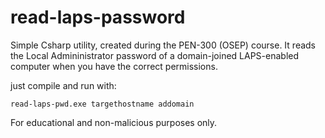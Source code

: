 # read-laps-password
Simple Csharp utility, created during the PEN-300 (OSEP) course. It reads the Local Admininistrator password of a domain-joined LAPS-enabled computer when you have the correct permissions.

just compile and run with:
```
read-laps-pwd.exe targethostname addomain
```

For educational and non-malicious purposes only.
